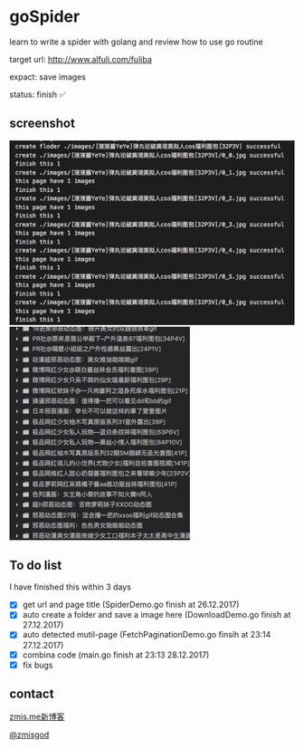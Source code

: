 # goSpider

learn to write a spider with golang and review how to use go routine

target url: http://www.alfuli.com/fuliba

expact: save images

status: finish ✅

## screenshot

<img src="https://github.com/zmisgod/goSpider/blob/master/demo/run.png">

<img src="https://github.com/zmisgod/goSpider/blob/master/demo/folder.png">

## To do list

I have finished this within 3 days

- [x] get url and page title (SpiderDemo.go finish at 26.12.2017)
- [x] auto create a folder and save a image here (DownloadDemo.go finish at 27.12.2017)
- [x] auto detected mutil-page (FetchPaginationDemo.go finsih at 23:14 27.12.2017)
- [x] combina code (main.go finish at 23:13 28.12.2017)
- [x] fix bugs

## contact

<a href="https://zmis.me">zmis.me新博客</a>

<a href="https://weibo.com/zmisgod">@zmisgod</a>